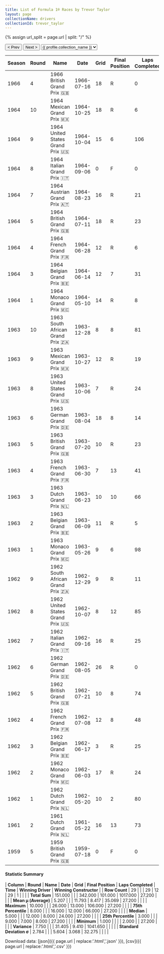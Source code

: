 ```yaml
---
title: List of Formula 1® Races by Trevor Taylor
layout: page
collectionName: drivers
collectionId: trevor_taylor
---
```


{% assign url_split = page.url | split: "/" %}
<div id="collection-navigation">
<button onclick="selector.options[selector.selectedIndex-1].value && (window.location = selector.options[selector.selectedIndex-1].value);">&lt; Prev</button>
<button onclick="selector.options[selector.selectedIndex+1].value && (window.location = selector.options[selector.selectedIndex+1].value);">Next &gt;</button>
<select id="selector" onchange="this.options[this.selectedIndex].value && (window.location = this.options[this.selectedIndex].value);">
  {% for collectionId in site.data[page.collectionName].refs %}
    {% if collectionId == page.collectionId %}
      {% assign selected = "selected" %}
    {% else %}
      {% assign selected = "" %}
    {% endif %}
    {% assign profile = site.data[page.collectionName][collectionId].profile %}
    <option value="/f1/{{ page.collectionName }}/{{ collectionId }}/{{ url_split[4] }}" {{ selected }}>{{ profile.collection_name }}</option>
  {% endfor %}
</select>
</div>

| Season | Round | Name | Date | Grid | Final Position | Laps Completed | Time | Winning Driver | Winning Constructor |
|--|--|--|--|--|--|--|--|--|--|
| 1966 | 4 | 1966 British Grand Prix 🇬🇧 | 1966-07-16 | 18 | R | 0 |   | Jack Brabham 🇦🇺 | Brabham-Repco 🇬🇧 |
| 1964 | 10 | 1964 Mexican Grand Prix 🇲🇽 | 1964-10-25 | 18 | R | 6 |   | Dan Gurney 🇺🇸 | Brabham-Climax 🇬🇧 |
| 1964 | 9 | 1964 United States Grand Prix 🇺🇸 | 1964-10-04 | 15 | 6 | 106 |   | Graham Hill 🇬🇧 | BRM 🇬🇧 |
| 1964 | 8 | 1964 Italian Grand Prix 🇮🇹 | 1964-09-06 | 0 | F | 0 |   | John Surtees 🇬🇧 | Ferrari 🇮🇹 |
| 1964 | 7 | 1964 Austrian Grand Prix 🇦🇹 | 1964-08-23 | 16 | R | 21 |   | Lorenzo Bandini 🇮🇹 | Ferrari 🇮🇹 |
| 1964 | 5 | 1964 British Grand Prix 🇬🇧 | 1964-07-11 | 18 | R | 23 |   | Jim Clark 🇬🇧 | Lotus-Climax 🇬🇧 |
| 1964 | 4 | 1964 French Grand Prix 🇫🇷 | 1964-06-28 | 12 | R | 6 |   | Dan Gurney 🇺🇸 | Brabham-Climax 🇬🇧 |
| 1964 | 3 | 1964 Belgian Grand Prix 🇧🇪 | 1964-06-14 | 12 | 7 | 31 |   | Jim Clark 🇬🇧 | Lotus-Climax 🇬🇧 |
| 1964 | 1 | 1964 Monaco Grand Prix 🇲🇨 | 1964-05-10 | 14 | R | 8 |   | Graham Hill 🇬🇧 | BRM 🇬🇧 |
| 1963 | 10 | 1963 South African Grand Prix 🇿🇦 | 1963-12-28 | 8 | 8 | 81 |   | Jim Clark 🇬🇧 | Lotus-Climax 🇬🇧 |
| 1963 | 9 | 1963 Mexican Grand Prix 🇲🇽 | 1963-10-27 | 12 | R | 19 |   | Jim Clark 🇬🇧 | Lotus-Climax 🇬🇧 |
| 1963 | 8 | 1963 United States Grand Prix 🇺🇸 | 1963-10-06 | 7 | R | 24 |   | Graham Hill 🇬🇧 | BRM 🇬🇧 |
| 1963 | 6 | 1963 German Grand Prix 🇩🇪 | 1963-08-04 | 18 | 8 | 14 |   | John Surtees 🇬🇧 | Ferrari 🇮🇹 |
| 1963 | 5 | 1963 British Grand Prix 🇬🇧 | 1963-07-20 | 10 | R | 23 |   | Jim Clark 🇬🇧 | Lotus-Climax 🇬🇧 |
| 1963 | 4 | 1963 French Grand Prix 🇫🇷 | 1963-06-30 | 7 | 13 | 41 |   | Jim Clark 🇬🇧 | Lotus-Climax 🇬🇧 |
| 1963 | 3 | 1963 Dutch Grand Prix 🇳🇱 | 1963-06-23 | 10 | 10 | 66 |   | Jim Clark 🇬🇧 | Lotus-Climax 🇬🇧 |
| 1963 | 2 | 1963 Belgian Grand Prix 🇧🇪 | 1963-06-09 | 11 | R | 5 |   | Jim Clark 🇬🇧 | Lotus-Climax 🇬🇧 |
| 1963 | 1 | 1963 Monaco Grand Prix 🇲🇨 | 1963-05-26 | 9 | 6 | 98 |   | Graham Hill 🇬🇧 | BRM 🇬🇧 |
| 1962 | 9 | 1962 South African Grand Prix 🇿🇦 | 1962-12-29 | 9 | R | 11 |   | Graham Hill 🇬🇧 | BRM 🇬🇧 |
| 1962 | 8 | 1962 United States Grand Prix 🇺🇸 | 1962-10-07 | 8 | 12 | 85 |   | Jim Clark 🇬🇧 | Lotus-Climax 🇬🇧 |
| 1962 | 7 | 1962 Italian Grand Prix 🇮🇹 | 1962-09-16 | 16 | R | 25 |   | Graham Hill 🇬🇧 | BRM 🇬🇧 |
| 1962 | 6 | 1962 German Grand Prix 🇩🇪 | 1962-08-05 | 26 | R | 0 |   | Graham Hill 🇬🇧 | BRM 🇬🇧 |
| 1962 | 5 | 1962 British Grand Prix 🇬🇧 | 1962-07-21 | 10 | 8 | 74 |   | Jim Clark 🇬🇧 | Lotus-Climax 🇬🇧 |
| 1962 | 4 | 1962 French Grand Prix 🇫🇷 | 1962-07-08 | 12 | 8 | 48 |   | Dan Gurney 🇺🇸 | Porsche 🇩🇪 |
| 1962 | 3 | 1962 Belgian Grand Prix 🇧🇪 | 1962-06-17 | 3 | R | 25 |   | Jim Clark 🇬🇧 | Lotus-Climax 🇬🇧 |
| 1962 | 2 | 1962 Monaco Grand Prix 🇲🇨 | 1962-06-03 | 17 | R | 24 |   | Bruce McLaren 🇳🇿 | Cooper-Climax 🇬🇧 |
| 1962 | 1 | 1962 Dutch Grand Prix 🇳🇱 | 1962-05-20 | 10 | 2 | 80 | +27.2 | Graham Hill 🇬🇧 | BRM 🇬🇧 |
| 1961 | 2 | 1961 Dutch Grand Prix 🇳🇱 | 1961-05-22 | 16 | 13 | 73 |   | Wolfgang von Trips 🇩🇪 | Ferrari 🇮🇹 |
| 1959 | 5 | 1959 British Grand Prix 🇬🇧 | 1959-07-18 | 0 | F | 0 |   | Jack Brabham 🇦🇺 | Cooper-Climax 🇬🇧 |

#### Statistic Summary

| **Column** | **Round** | **Name** | **Date** | **Grid** | **Final Position** | **Laps Completed** | **Time** | **Winning Driver** | **Winning Constructor** |
| **Row Count** | 29 |  |  | 29 | 12 | 29 | 1 |  |  |
| **Total Sum** | 151.000 |  |  | 342.000 | 101.000 | 1017.000 | 27.200 |  |  |
| **Mean μ (Average)** | 5.207 |  |  | 11.793 | 8.417 | 35.069 | 27.200 |  |  |
| **Maximum** | 10.000 |  |  | 26.000 | 13.000 | 106.000 | 27.200 |  |  |
| **75th Percentile** | 8.000 |  |  | 16.000 | 12.000 | 66.000 | 27.200 |  |  |
| **Median** | 5.000 |  |  | 12.000 | 8.000 | 24.000 | 27.200 |  |  |
| **25th Percentile** | 3.000 |  |  | 9.000 | 7.000 | 8.000 | 27.200 |  |  |
| **Minimum** | 1.000 |  |  |  | 2.000 |  | 27.200 |  |  |
| **Variance** | 7.750 |  |  | 31.405 | 9.410 | 1041.650 |  |  |  |
| **Standard Deviation σ** | 2.784 |  |  | 5.604 | 3.068 | 32.275 |  |  |  |

Download data: [json]({{ page.url | replace:'.html','.json' }}), [csv]({{ page.url | replace:'.html','.csv' }})
